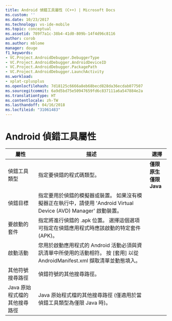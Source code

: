 ```yaml
---
title: Android 偵錯工具屬性 (C++) | Microsoft Docs
ms.custom: ''
ms.date: 10/23/2017
ms.technology: vs-ide-mobile
ms.topic: conceptual
ms.assetid: 789f7a1c-38b4-41d0-809b-14f4d96c8116
author: corob
ms.author: mblome
manager: douge
f1_keywords:
- VC.Project.AndroidDebugger.DebuggerType
- VC.Project.AndroidDebugger.AndroidDeviceID
- VC.Project.AndroidDebugger.PackagePath
- VC.Project.AndroidDebugger.LaunchActivity
ms.workload:
- xplat-cplusplus
ms.openlocfilehash: 7d18125c6666a8eb68becd828da36ecdab077507
ms.sourcegitcommit: 6a9d5bd75e50947659fd6c837111a6a547884e2a
ms.translationtype: HT
ms.contentlocale: zh-TW
ms.lasthandoff: 04/16/2018
ms.locfileid: "31061483"
---
```

# <a name="android-debugger-properties"></a>Android 偵錯工具屬性

屬性 | 描述 | 選擇
--- | ---| ---
偵錯工具類型 | 指定要偵錯的程式碼類型。 | **僅限原生**<br>**僅限 Java**<br>
偵錯目標 | 指定要用於偵錯的模擬器或裝置。 如果沒有模擬器正在執行中，請使用 'Android Virtual Device (AVD) Manager' 啟動裝置。
要啟動的套件 | 指定將進行偵錯的 .apk 位置。 選擇這個選項可指定在偵錯應用程式時應該啟動的特定套件 (APK)。
啟動活動 | 您用於啟動應用程式的 Android 活動必須與資訊清單中所使用的活動相符。 按 [套用] 以從 AndroidManifest.xml 擷取清單並動態填入。
其他符號搜尋路徑 | 偵錯符號的其他搜尋路徑。
Java 原始程式檔的其他搜尋路徑 | Java 原始程式檔的其他搜尋路徑  (僅適用於當偵錯工具類型為僅限 Java 時)。
